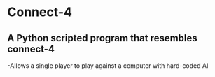 # Connect-4
<h2>A Python scripted program that resembles connect-4</h2>

<p>-Allows a single player to play against a computer with hard-coded AI</p> 
